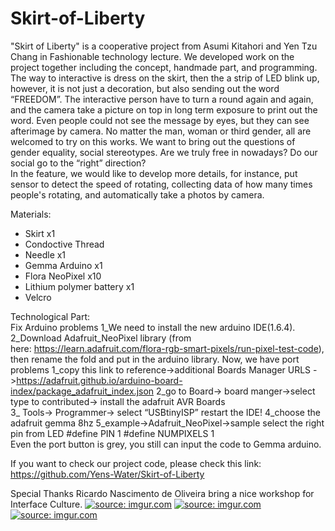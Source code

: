 # Skirt-of-Liberty
"Skirt of Liberty" is a cooperative project from Asumi Kitahori and Yen Tzu Chang in Fashionable technology lecture. 
We developed work on the project together including the concept, handmade part, and programming. The way to interactive 
is dress on the skirt, then the a strip of LED blink up, however, it is not just a decoration, but also sending out 
the word “FREEDOM”. The interactive person have to turn a round again and again, and the camera take a picture on top 
in long term exposure to print out the word. Even people could not see the message by eyes, but they can see afterimage 
by camera. No matter the man, woman or third gender, all are welcomed to try on this works. We want to bring out the 
questions of gender equality, social stereotypes. Are we truly free in nowadays? Do our social go to the “right” 
direction?  
In the feature, we would like to develop more details, for instance, put sensor to detect the speed of rotating, 
collecting data of how many times people's rotating, and automatically take a photos by camera.   

Materials:  
- Skirt x1 
- Condoctive Thread 
-  Needle x1 
- Gemma Arduino x1 
- Flora NeoPixel x10 
- Lithium polymer battery x1 
- Velcro   

Technological Part:  
Fix Arduino problems 
1_We need to install the new arduino IDE(1.6.4). 
2_Download Adafruit_NeoPixel library (from here: https://learn.adafruit.com/flora-rgb-smart-pixels/run-pixel-test-code), 
then rename the fold and put in the arduino library. Now, we have port problems 
1_copy this link to reference->additional Boards Manager URLS
->https://adafruit.github.io/arduino-board-index/package_adafruit_index.json 
2_go to Board-> board manger->select type to contributed-> install the adafruit AVR Boards  
3_ Tools-> Programmer-> select “USBtinyISP” restart the IDE! 
4_choose the adafruit gemma 8hz 
5_example->Adafruit_NeoPixel->sample select the right pin from LED 
#define PIN            1 
#define NUMPIXELS      1  
Even the port button is grey, you still can input the code to Gemma arduino.

If you want to check our project code, please check this link:
https://github.com/Yens-Water/Skirt-of-Liberty

Special Thanks Ricardo Nascimento de Oliveira bring a nice workshop for Interface Culture.
<a href="http://imgur.com/3YOoTRg"><img src="http://i.imgur.com/3YOoTRg.jpg" title="source: imgur.com" /></a>
<a href="http://imgur.com/jTeMnV0"><img src="http://i.imgur.com/jTeMnV0.jpg" title="source: imgur.com" /></a>
<a href="http://imgur.com/yBHgNuk"><img src="http://i.imgur.com/yBHgNuk.jpg" title="source: imgur.com" /></a>
